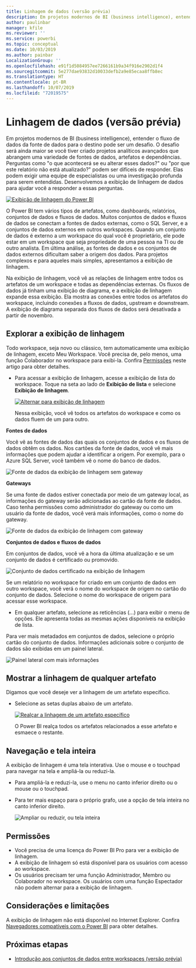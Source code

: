 ```yaml
---
title: Linhagem de dados (versão prévia)
description: Em projetos modernos de BI (business intelligence), entender o fluxo de dados da fonte de dados para o destino é um desafio crucial para muitos clientes.
author: paulinbar
manager: kfile
ms.reviewer: ''
ms.service: powerbi
ms.topic: conceptual
ms.date: 10/03/2019
ms.author: painbar
LocalizationGroup: ''
ms.openlocfilehash: e91f1d5084957ee7266161b9a34f916e2902d1f4
ms.sourcegitcommit: 5e277dae93832d10033defb2a9e85ecaa8ffb8ec
ms.translationtype: HT
ms.contentlocale: pt-BR
ms.lasthandoff: 10/07/2019
ms.locfileid: "72019575"
---
```

# <a name="data-lineage-preview"></a>Linhagem de dados (versão prévia)
Em projetos modernos de BI (business intelligence), entender o fluxo de dados da fonte de dados para o destino pode ser um desafio. O desafio será ainda maior se você tiver criado projetos analíticos avançados que abrangem uma variedade de fontes de dados, artefatos e dependências.  Perguntas como "o que acontecerá se eu alterar esses dados?" ou "por que este relatório não está atualizado?" podem ser difíceis de responder. Elas podem exigir uma equipe de especialistas ou uma investigação profunda para serem entendidas. Desenvolvemos a exibição de linhagem de dados para ajudar você a responder a essas perguntas.

[ ![Exibição de linhagem do Power BI](media/service-data-lineage/power-bi-lineage-view-cropped.png) ](media/service-data-lineage/power-bi-lineage-view-full-size.png#lightbox)
 
O Power BI tem vários tipos de artefatos, como dashboards, relatórios, conjuntos de dados e fluxos de dados. Muitos conjuntos de dados e fluxos de dados se conectam a fontes de dados externas, como o SQL Server, e a conjuntos de dados externos em outros workspaces. Quando um conjunto de dados é externo a um workspace do qual você é proprietário, ele pode estar em um workspace que seja propriedade de uma pessoa na TI ou de outro analista. Em última análise, as fontes de dados e os conjuntos de dados externos dificultam saber a origem dos dados. Para projetos complexos e para aqueles mais simples, apresentamos a exibição de linhagem. 

Na exibição de linhagem, você vê as relações de linhagem entre todos os artefatos de um workspace e todas as dependências externas. Os fluxos de dados já tinham uma exibição de diagrama, e a exibição de linhagem expande essa exibição. Ela mostra as conexões entre todos os artefatos do workspace, incluindo conexões a fluxos de dados, upstream e downstream. A exibição de diagrama separada dos fluxos de dados será desativada a partir de novembro.

## <a name="explore-lineage-view"></a>Explorar a exibição de linhagem

Todo workspace, seja novo ou clássico, tem automaticamente uma exibição de linhagem, exceto Meu Workspace. Você precisa de, pelo menos, uma função Colaborador no workspace para exibi-la. Confira [Permissões](#permissions) neste artigo para obter detalhes. 

- Para acessar a exibição de linhagem, acesse a exibição de lista do workspace. Toque na seta ao lado de **Exibição de lista** e selecione **Exibição de linhagem**.

    [ ![Alternar para exibição de linhagem](media/service-data-lineage/power-bi-lineage-list-view-cropped.png) ](media/service-data-lineage/power-bi-lineage-list-view.png#lightbox)

    Nessa exibição, você vê todos os artefatos do workspace e como os dados fluem de um para outro.

**Fontes de dados**

Você vê as fontes de dados das quais os conjuntos de dados e os fluxos de dados obtêm os dados. Nos cartões da fonte de dados, você vê mais informações que podem ajudar a identificar a origem. Por exemplo, para o Azure SQL Server, você também vê o nome do banco de dados.

![Fonte de dados da exibição de linhagem sem gateway](media/service-data-lineage/power-bi-lineage-data-source-no-gateway.png)
 
**Gateways**

Se uma fonte de dados estiver conectada por meio de um gateway local, as informações do gateway serão adicionadas ao cartão da fonte de dados. Caso tenha permissões como administrador do gateway ou como um usuário da fonte de dados, você verá mais informações, como o nome do gateway.

![Fonte de dados da exibição de linhagem com gateway](media/service-data-lineage/power-bi-lineage-data-source-with-gateway.png)

**Conjuntos de dados e fluxos de dados**
 
Em conjuntos de dados, você vê a hora da última atualização e se um conjunto de dados é certificado ou promovido.

![Conjunto de dados certificado na exibição de linhagem](media/service-data-lineage/power-bi-lineage-external-certified-dataset.png)
 
Se um relatório no workspace for criado em um conjunto de dados em outro workspace, você verá o nome do workspace de origem no cartão do conjunto de dados. Selecione o nome do workspace de origem para acessar esse workspace.
 
- Em qualquer artefato, selecione as reticências (...) para exibir o menu de opções. Ele apresenta todas as mesmas ações disponíveis na exibição de lista.
  
Para ver mais metadados em conjuntos de dados, selecione o próprio cartão do conjunto de dados. Informações adicionais sobre o conjunto de dados são exibidas em um painel lateral.

![Painel lateral com mais informações](media/service-data-lineage/power-bi-lineage-side-pane.png)
 
## <a name="show-lineage-for-any-artifact"></a>Mostrar a linhagem de qualquer artefato 

Digamos que você deseje ver a linhagem de um artefato específico.

- Selecione as setas duplas abaixo de um artefato.

    [ ![Realçar a linhagem de um artefato específico](media/service-data-lineage/power-bi-lineage-highlight-cropped.png) ](media/service-data-lineage/power-bi-lineage-highlight-full-size.png#lightbox)

    O Power BI realça todos os artefatos relacionados a esse artefato e esmaece o restante. 

## <a name="navigation-and-full-screen"></a>Navegação e tela inteira 

A exibição de linhagem é uma tela interativa. Use o mouse e o touchpad para navegar na tela e ampliá-la ou reduzi-la.  

- Para ampliá-la e reduzi-la, use o menu no canto inferior direito ou o mouse ou o touchpad. 

- Para ter mais espaço para o próprio grafo, use a opção de tela inteira no canto inferior direito. 

    ![Ampliar ou reduzir, ou tela inteira](media/service-data-lineage/power-bi-lineage-zoom-full-screen.png)

## <a name="permissions"></a>Permissões

- Você precisa de uma licença do Power BI Pro para ver a exibição de linhagem.
- A exibição de linhagem só está disponível para os usuários com acesso ao workspace.
- Os usuários precisam ter uma função Administrador, Membro ou Colaborador no workspace. Os usuários com uma função Espectador não podem alternar para a exibição de linhagem.

## <a name="considerations-and-limitations"></a>Considerações e limitações

A exibição de linhagem não está disponível no Internet Explorer. Confira [Navegadores compatíveis com o Power BI](power-bi-browsers.md) para obter detalhes.

## <a name="next-steps"></a>Próximas etapas

- [Introdução aos conjuntos de dados entre workspaces (versão prévia)](service-datasets-across-workspaces.md)
